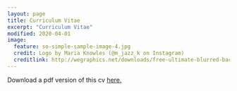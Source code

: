 ```yaml
---
layout: page
title: Curriculum Vitae
excerpt: "Curriculum Vitae"
modified: 2020-04-01
image:
  feature: so-simple-sample-image-4.jpg
  credit: Logo by Maria Knowles (@m_jazz_k on Instagram)
  creditlink: http://wegraphics.net/downloads/free-ultimate-blurred-background-pack/
---
```


Download a pdf version of this cv [here.](./Marlow-CV_Sept_2019.pdf)

<object data="Marlow-CV_Sept_2019.pdf" width="1000" height="1000" type='application/pdf'/>
